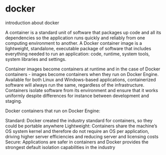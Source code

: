 # docker
introduction about docker 



A container is a standard unit of software that packages up code and all its dependencies so the application runs quickly and reliably from one computing environment to another. A Docker container image is a lightweight, standalone, executable package of software that includes everything needed to run an application: code, runtime, system tools, system libraries and settings.

Container images become containers at runtime and in the case of Docker containers - images become containers when they run on Docker Engine. Available for both Linux and Windows-based applications, containerized software will always run the same, regardless of the infrastructure. Containers isolate software from its environment and ensure that it works uniformly despite differences for instance between development and staging.

Docker containers that run on Docker Engine:

Standard: Docker created the industry standard for containers, so they could be portable anywhere
Lightweight: Containers share the machine’s OS system kernel and therefore do not require an OS per application, driving higher server efficiencies and reducing server and licensing costs
Secure: Applications are safer in containers and Docker provides the strongest default isolation capabilities in the industry
